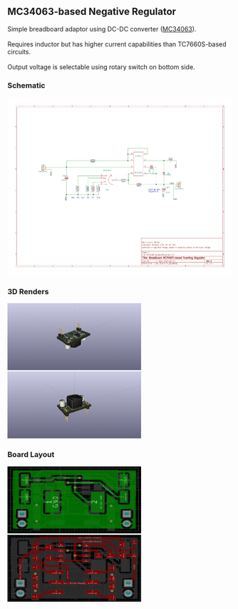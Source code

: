 <h2> MC34063-based Negative Regulator </h2>

Simple breadboard adaptor using DC-DC converter ([MC34063](https://www.onsemi.com/pub/Collateral/MC34063A-D.PDF)).
<br><br>
Requires inductor but has higher current capabilities than TC7660S-based circuits.
<br><br>
Output voltage is selectable using rotary switch on bottom side.

<h3>Schematic</h3>
<img src="docs/MC34063_NegativeRegulator.svg" height="400" width="750" >

<h3>3D Renders</h3>
<p>
<img src="docs/3Dd_MC34063_NegativeRegulator.png"  height="150" width="300" >

<img src="docs/3Da_MC34063_NegativeRegulator.png"  height="150" width="300" >
</p>


<h3> Board Layout</h3>
<p>
<img src="docs/BottomLayout.png" height="150" width="300" >

<img src="docs/TopLayout.png"  height="150" width="300" >

</p>



